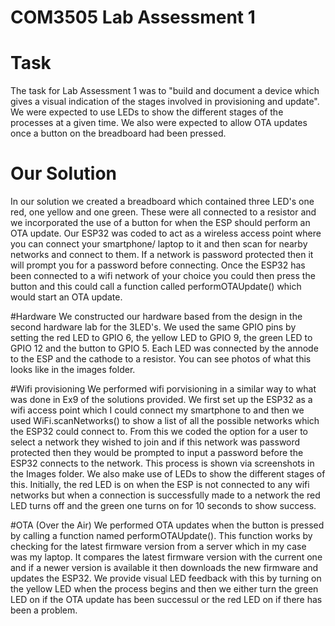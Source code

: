 # COM3505 Lab Assessment 1

# Task
The task for Lab Assessment 1 was to "build and document a device which gives a visual indication of the stages involved in provisioning and update". We were expected to use LEDs to show the different stages of the processes at a given time. We also were expected to allow OTA updates once a button on the breadboard had been pressed. 

# Our Solution
In our solution we created a breadboard which contained three LED's one red, one yellow and one green. These were all connected to a resistor and we incorporated the use of a button for when the ESP should perform an OTA update. Our ESP32 was coded to act as a wireless access point where you can connect your smartphone/ laptop to it and then scan for nearby networks and connect to them. If a network is password protected then it will prompt you for a password before connecting. Once the ESP32 has been connected to a wifi network of your choice you could then press the button and this could call a function called performOTAUpdate() which would start an OTA update.

#Hardware
We constructed our hardware based from the design in the second hardware lab for the 3LED's. We used the same GPIO pins by setting the red LED to GPIO 6, the yellow LED to GPIO 9, the green LED to GPIO 12 and the button to GPIO 5. Each LED was connected by the annode to the ESP and the cathode to a resistor. You can see photos of what this looks like in the images folder. 

#Wifi provisioning
We performed wifi porvisioning in a similar way to what was done in Ex9 of the solutions provided. We first set up the ESP32 as a wifi access point which I could connect my smartphone to and then we used WiFi.scanNetworks() to show a list of all the possible networks which the ESP32 could connect to. From this we coded the option for a user to select a network they wished to join and if this network was password protected then they would be prompted to input a password before the ESP32 connects to the network. This process is shown via screenshots in the Images folder. We also make use of LEDs to show the different stages of this. Initially, the red LED is on when the ESP is not connected to any wifi networks but when a connection is successfully made to a network the red LED turns off and the green one turns on for 10 seconds to show success. 

#OTA (Over the Air)
We performed OTA updates when the button is pressed by calling a function named performOTAUpdate(). This function works by checking for the latest firmware version from a server which in my case was my laptop. It compares the latest firmware version with the current one and if a newer version is available it then downloads the new firmware and updates the ESP32. We provide visual LED feedback with this by turning on the yellow LED when the process begins and then we either turn the green LED on if the OTA update has been successul or the red LED on if there has been a problem.
